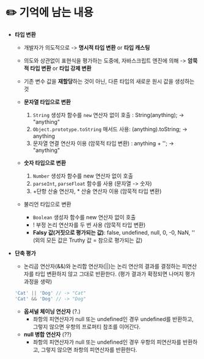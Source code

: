 # ✏️ 기억에 남는 내용

- **타입 변환**

  + 개발자가 의도적으로 -> **명시적 타입 변환** or **타입 캐스팅** 

  + 의도와 상관없이 표현식을 평가하는 도중에, 자바스크립트 엔진에 의해 -> **암묵적 타입 변환** or **타입 강제 변환** 

  + 기존 변수 값을 **재할당**하는 것이 아닌, 다른 타입의 새로운 원시 값을 생성하는 것

  + **문자열 타입으로 변환**
    1. `String` 생성자 함수를 `new` 연산자 없이 호출 : String(anything); -> "anything" 
    2. `Object.prototype.toString` 매서드 사용: (anything).toString; -> anything
    3. 문자열 연결 연산자 이용 (암묵적 타입 변환) : anything + ''; -> "anything"

  + **숫자 타입으로 변환**
    1. `Number` 생성자 함수를 new 연산자 없이 호출
    2. `parseInt`, `parseFloat` 함수를 사용 (문자열 -> 숫자)
    3. +단항 산술 연산자, * 산술 연산자 이용 (암묵적 타입 변환)

  + 불리언 타입으로 변환
    * `Boolean` 생성자 함수를 new 연산자 없이 호출
    * ! 부정 논리 연산자를 두 번 사용 (암묵적 타입 변환)
    * **Falsy 값(거짓으로 평가되는 값)**: 
    false, undefined, null, 0, -0, NaN, '' (외의 모든 값은 Truthy 값 = 참으로 평가되는 값)

- **단축 평가**
  + 논리곱 연산자(&&)와 논리합 연산자(||)는 논리 연산의 결과를 결정하는 피연산자를 타입 변환하지 않고 그대로 반환한다. (평가 결과가 확정되면 나머지 평가 과정을 생략)
  ```js
  'Cat' || 'Dog' // -> "Cat"
  'Cat' && 'Dog' // -> "Dog" 
  ```
  + **옵셔널 체이닝 연산자** (?.)
    * 좌항의 피연산자가 null 또는 undefined인 경우 undefined를 반환하고, 그렇지 않으면 우항의 프로퍼티 참조를 이어간다.
  + **null 병합 연산자** (??)
    * 좌항의 피연산자가 null 또는 undefined인 경우 우항의 피연산자를 반환하고, 그렇지 않으면 좌항의 피연산자를 반환한다.